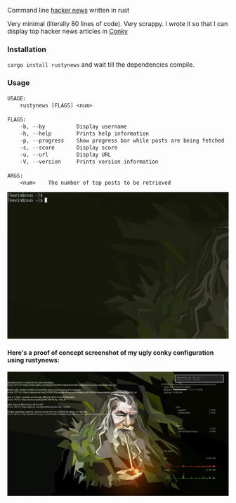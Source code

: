 Command line [hacker news](https://news.ycombinator.com) written in rust

Very minimal (literally 80 lines of code). Very scrappy. I wrote it so that I can display top hacker news articles in [Conky](https://github.com/brndnmtthws/conky)

### Installation

`cargo install rustynews` and wait till the dependencies compile.

### Usage

```
USAGE:
    rustynews [FLAGS] <num>

FLAGS:
    -b, --by          Display username
    -h, --help        Prints help information
    -p, --progress    Show progress bar while posts are being fetched
    -s, --score       Display score
    -u, --url         Display URL
    -V, --version     Prints version information

ARGS:
    <num>    The number of top posts to be retrieved
```


 
![](rusty.gif)

#### Here's a proof of concept screenshot of my ugly conky configuration using rustynews:

![](conky_screenshot.png)
